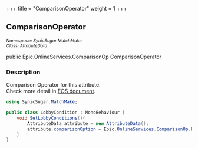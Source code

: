 +++
title = "ComparisonOperator"
weight = 1
+++
## ComparisonOperator
<small>*Namespace: SynicSugar.MatchMake* <br>
*Class: AttributeData* </small>

public Epic.OnlineServices.ComparisonOp ComparisonOperator

### Description
Comparison Operator for this attribute.<br>
Check more detail in [EOS document](https://dev.epicgames.com/docs/game-services/lobbies#comparison-operators).


```cs
using SynicSugar.MatchMake;

public class LobbyCondition : MonoBehaviour {
    void SetLobbyConditions(){
        AttributeData attribute = new AttributeData();
        attribute.comparisonOption = Epic.OnlineServices.ComparisonOp.Equal;
    }
}
```
